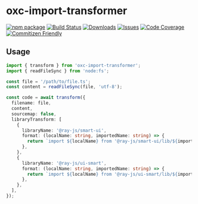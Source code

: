 # oxc-import-transformer

[![npm package][npm-img]][npm-url]
[![Build Status][build-img]][build-url]
[![Downloads][downloads-img]][downloads-url]
[![Issues][issues-img]][issues-url]
[![Code Coverage][codecov-img]][codecov-url]
[![Commitizen Friendly][commitizen-img]][commitizen-url]

[build-img]: https://github.com/noyobo/oxc-import-transformer/actions/workflows/ci.yml/badge.svg
[build-url]: https://github.com/noyobo/oxc-import-transformer/actions/workflows/ci.yml
[downloads-img]: https://img.shields.io/npm/dt/oxc-import-transformer
[downloads-url]: https://www.npmtrends.com/oxc-import-transformer
[npm-img]: https://img.shields.io/npm/v/oxc-import-transformer
[npm-url]: https://www.npmjs.com/package/oxc-import-transformer
[issues-img]: https://img.shields.io/github/issues/noyobo/oxc-import-transformer
[issues-url]: https://github.com/noyobo/oxc-import-transformer/issues
[codecov-img]: https://codecov.io/gh/noyobo/oxc-import-transformer/branch/main/graph/badge.svg
[codecov-url]: https://codecov.io/gh/noyobo/oxc-import-transformer
[commitizen-img]: https://img.shields.io/badge/commitizen-friendly-brightgreen.svg
[commitizen-url]: http://commitizen.github.io/cz-cli/

## Usage

```ts
import { transform } from 'oxc-import-transformer';
import { readFileSync } from 'node:fs';

const file = '/path/to/file.ts';
const content = readFileSync(file, 'utf-8');

const code = await transform({
  filename: file,
  content,
  sourcemap: false,
  libraryTransform: [
    {
      libraryName: '@ray-js/smart-ui',
      format: (localName: string, importedName: string) => {
        return `import ${localName} from '@ray-js/smart-ui/lib/${importedName}';`;
      },
    },
    {
      libraryName: '@ray-js/ui-smart',
      format: (localName: string, importedName: string) => {
        return `import ${localName} from '@ray-js/ui-smart/lib/${importedName}';`;
      },
    },
  ],
});
```
